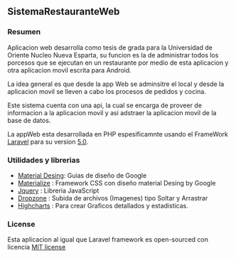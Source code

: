 ##  SistemaRestauranteWeb

### Resumen
Aplicacion web desarrolla como tesis de grada para la Universidad de Oriente Nucleo Nueva Esparta, su funcion es la de administrar todos los porcesos que se ejecutan en un restaurante por medio de esta aplicacion y otra aplicacion movil escrita para Android.

La idea general es que desde la app Web se adminsitre el local y desde la aplicacion movil se lleven a cabo los procesos de pedidos y cocina. 

Este sistema cuenta con una api, la cual se encarga de proveer de informacion a la aplicacion movil y asi adstraer la aplicacion movil de la base de datos. 

La appWeb esta desarrollada en PHP espesificamnte usando el FrameWork [Laravel](http://laravel.com/) para su version [5.0](http://laravel.com/docs/5.0). 

### Utilidades y librerias
- [Material Desing](https://www.google.com/design/): Guias de diseño de Google 
- [Materialize](http://materializecss.com/) : Framework CSS con diseño material Desing by Google
- [Jquery](https://jquery.com/) : Libreria JavaScript 
- [Dropzone](http://www.dropzonejs.com/) : Subida de archivos (Imagenes) tipo Soltar y Arrastrar 
- [Highcharts](http://www.highcharts.com/) : Para crear Graficos detallados y estadisticas. 

### License

Esta aplicacion al igual que Laravel framework es open-sourced con licencia  [MIT license](http://opensource.org/licenses/MIT)
